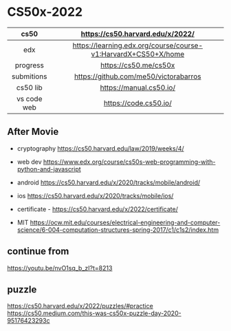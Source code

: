 # CS50x-2022

|cs50|https://cs50.harvard.edu/x/2022/|
|:-:|:-:|
|edx|https://learning.edx.org/course/course-v1:HarvardX+CS50+X/home|
|progress|https://cs50.me/cs50x|
|submitions|https://github.com/me50/victorabarros|
|cs50 lib|https://manual.cs50.io/|
|vs code web|https://code.cs50.io/|

## After Movie

- cryptography https://cs50.harvard.edu/law/2019/weeks/4/
- web dev https://www.edx.org/course/cs50s-web-programming-with-python-and-javascript
- android https://cs50.harvard.edu/x/2020/tracks/mobile/android/
- ios https://cs50.harvard.edu/x/2020/tracks/mobile/ios/
- certificate *-* https://cs50.harvard.edu/x/2022/certificate/

- MIT https://ocw.mit.edu/courses/electrical-engineering-and-computer-science/6-004-computation-structures-spring-2017/c1/c1s2/index.htm

## continue from

https://youtu.be/nvO1sq_b_zI?t=8213

## puzzle

https://cs50.harvard.edu/x/2022/puzzles/#practice
https://cs50.medium.com/this-was-cs50x-puzzle-day-2020-95176423293c
